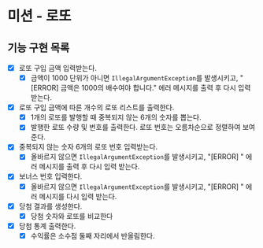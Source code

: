 # 미션 - 로또

## 기능 구현 목록

- [x] 로또 구입 금액 입력받는다.
    - [x] 금액이 1000 단위가 아니면 `IllegalArgumentException`를 발생시키고, "[ERROR] 금액은 1000의 배수여야 합니다." 에러 메시지를 출력 후 다시 입력 받는다.
- [x] 로또 구입 금액에 따른 개수의 로또 리스트를 출력한다.
    - [x] 1개의 로또를 발행할 때 중복되지 않는 6개의 숫자를 뽑는다.
    - [x] 발행한 로또 수량 및 번호를 출력한다. 로또 번호는 오름차순으로 정렬하여 보여준다.
- [x] 중복되지 않는 숫자 6개의 로또 번호 입력받는다.
    - [x] 올바르지 않으면 `IllegalArgumentException`를 발생시키고, "[ERROR] " 에러 메시지를 출력 후 다시 입력 받는다.
- [x] 보너스 번호 입력한다.
    - [x] 올바르지 않으면 `IllegalArgumentException`를 발생시키고, "[ERROR] " 에러 메시지를 다시 입력 받는다.
- [x] 당첨 결과를 생성한다.
    - [x] 당첨 숫자와 로또를 비교한다
- [x] 당첨 통계 출력한다.
    - [x] 수익률은 소수점 둘째 자리에서 반올림한다.